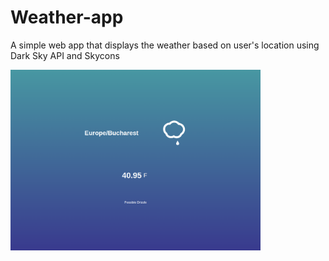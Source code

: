 # Weather-app
A simple web app that displays the weather based on user's location using Dark Sky API and Skycons

<img src="https://github.com/RobertStancu/Weather-app/blob/master/Screenshot.png" alt="screenshot" width="400"/>



